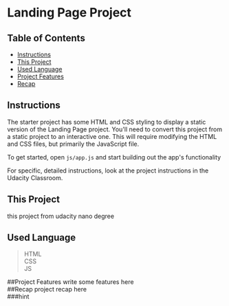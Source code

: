 # Landing Page Project

## Table of Contents

* [Instructions](#instructions)
* [This Project](#This-Project)
* [Used Language](#Used-Language)
* [Project Features](#Project-Features)
* [Recap](#Recap)

## Instructions

The starter project has some HTML and CSS styling to display a static version of the Landing Page project. You'll need to convert this project from a static project to an interactive one. This will require modifying the HTML and CSS files, but primarily the JavaScript file.

To get started, open `js/app.js` and start building out the app's functionality

For specific, detailed instructions, look at the project instructions in the Udacity Classroom.
## This Project
this project from udacity nano degree

## Used Language 
> HTML<br>
> CSS<br>
> JS<br>

##Project Features
write some features here<br>
##Recap
project recap here<br>
###hint

<!--[#Recap]: #Recap-->
